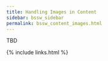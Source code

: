```yaml
---
title: Handling Images in Content
sidebar: bssw_sidebar
permalink: bssw_content_images.html
---
```


TBD


{% include links.html %}
